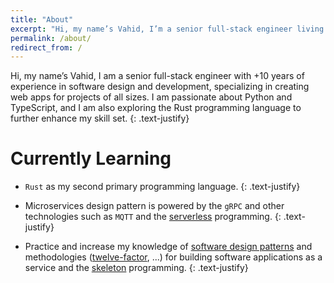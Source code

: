 ```yaml
---
title: "About"
excerpt: "Hi, my name’s Vahid, I’m a senior full-stack engineer living in Iran, Tehran"
permalink: /about/
redirect_from: /
---
```


Hi, my name’s Vahid, I am a senior full-stack engineer with +10 years of experience in software design and development, specializing in creating web apps for projects of all sizes. I am passionate about Python and TypeScript, and I am also exploring the Rust programming language to further enhance my skill set.
{: .text-justify}

# Currently Learning

- `Rust` as my second primary programming language.
  {: .text-justify}

- Microservices design pattern is powered by the `gRPC` and other technologies such as `MQTT` and the [serverless](https://en.wikipedia.org/wiki/Serverless_computing) programming.
  {: .text-justify}

- Practice and increase my knowledge of [software design patterns](https://en.wikipedia.org/wiki/Software_design_pattern) and methodologies ([twelve-factor](https://12factor.net/), ...) for building software applications as a service and the [skeleton](https://en.wikipedia.org/wiki/Skeleton_(computer_programming)) programming.
  {: .text-justify}
